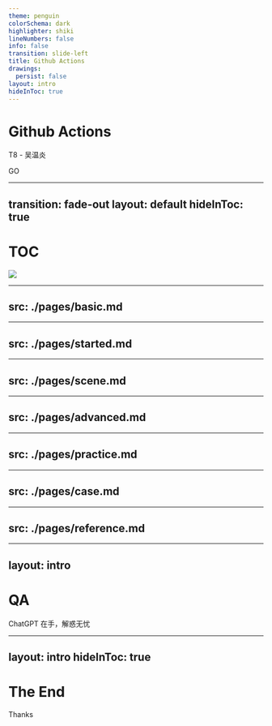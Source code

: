 ```yaml
---
theme: penguin
colorSchema: dark
highlighter: shiki
lineNumbers: false
info: false
transition: slide-left
title: Github Actions
drawings:
  persist: false
layout: intro
hideInToc: true
---
```


# Github Actions

T8 - 吴温炎

<div class="pt-12">
  <span @click="$slidev.nav.next" class="px-2 py-1 rounded cursor-pointer" hover="bg-white bg-opacity-10">
    GO <carbon:arrow-right class="inline"/>
  </span>
</div>

---
transition: fade-out
layout: default
hideInToc: true
---

# TOC

<div class="flex pt-10">

<div class="mr-10">

<img src="/assets/images/actions-icon-actions.svg" class="h-50 opacity-30" />

</div>

<Toc maxDepth="1"></Toc>


</div>

[//]: # (---)

[//]: # (src: ./pages/why.md)

[//]: # (---)

---
src: ./pages/basic.md
---

---
src: ./pages/started.md
---

---
src: ./pages/scene.md
---

---
src: ./pages/advanced.md
---

---
src: ./pages/practice.md
---

---
src: ./pages/case.md
---

---
src: ./pages/reference.md
---

---
layout: intro
---

# QA

<p>ChatGPT 在手，解惑无忧</p>

---
layout: intro
hideInToc: true
---

# The End

<p>Thanks</p>
